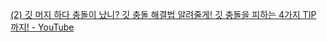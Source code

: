[(2) 깃 머지 하다 충돌이 났니? 깃 충돌 해결법 알려줄게! 깃 충돌을 피하는 4가지 TIP 까지! - YouTube](https://www.youtube.com/watch?v=PGQIJE4tHAs)
